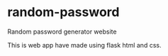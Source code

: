 # random-password
Random password generator website 

This is web app have made using flask html and css.

